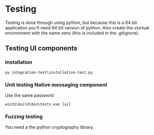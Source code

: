 Testing
=======

Testing is done through using python, but because this is a 64 bit application you'll need 64 bit version of python.
Also create the viurtual environment with the name venv (this is included in the .gitignore).


Testing UI components
---------------------

### Installation

```
py integration-test\installation-test.py
```

### Unit testing Native messaging component

Use the same password

```
win32\build\bin\tests.exe [ui]
```


### Fuzzing testing

You need a the python cryptography library.
